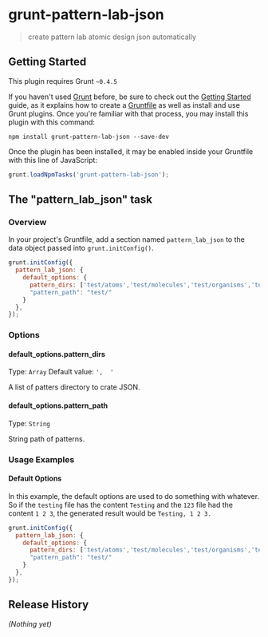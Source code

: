 # grunt-pattern-lab-json

> create pattern lab atomic design json automatically

## Getting Started
This plugin requires Grunt `~0.4.5`

If you haven't used [Grunt](http://gruntjs.com/) before, be sure to check out the [Getting Started](http://gruntjs.com/getting-started) guide, as it explains how to create a [Gruntfile](http://gruntjs.com/sample-gruntfile) as well as install and use Grunt plugins. Once you're familiar with that process, you may install this plugin with this command:

```shell
npm install grunt-pattern-lab-json --save-dev
```

Once the plugin has been installed, it may be enabled inside your Gruntfile with this line of JavaScript:

```js
grunt.loadNpmTasks('grunt-pattern-lab-json');
```

## The "pattern_lab_json" task

### Overview
In your project's Gruntfile, add a section named `pattern_lab_json` to the data object passed into `grunt.initConfig()`.

```js
grunt.initConfig({
  pattern_lab_json: {
    default_options: {
      pattern_dirs: ['test/atoms','test/molecules','test/organisms','test/templates','test/pages'],
      "pattern_path": "test/"
    }
  },
});
```

### Options

#### default_options.pattern_dirs
Type: `Array`
Default value: `',  '`

A list of patters directory to crate JSON.

#### default_options.pattern_path
Type: `String`

String path of patterns.

### Usage Examples

#### Default Options
In this example, the default options are used to do something with whatever. So if the `testing` file has the content `Testing` and the `123` file had the content `1 2 3`, the generated result would be `Testing, 1 2 3.`

```js
grunt.initConfig({
  pattern_lab_json: {
    default_options: {
      pattern_dirs: ['test/atoms','test/molecules','test/organisms','test/templates','test/pages'],
      "pattern_path": "test/"
    }
  },
});
```

## Release History
_(Nothing yet)_
